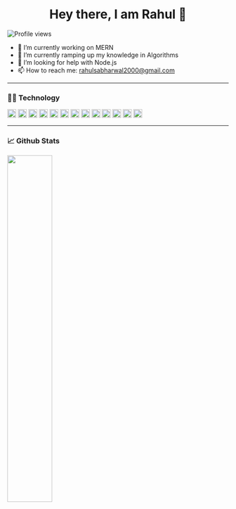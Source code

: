 <h1 align="center"> Hey there, I am Rahul 👋 </h1>

![Profile views](https://gpvc.arturio.dev/sbhrwlr)  
- 🔭 I’m currently working on MERN 
- 🚀 I’m currently ramping up my knowledge in Algorithms
- 🤔 I’m looking for help with Node.js
- 📫 How to reach me: [rahulsabharwal2000@gmail.com](mailto:rahulsabharwal2000@gmail.com)


<hr>

### 👨‍💻 **Technology**

<code><img height="20" src="https://img.icons8.com/color/48/000000/c-plus-plus-logo.png"/></code>
<code><img height="20" src="https://img.icons8.com/color/48/000000/html-5.png"/></code>
<code><img height="20" src="https://img.icons8.com/color/48/000000/css3.png"/></code>
<code><img height="20" src="https://img.icons8.com/color/48/000000/javascript.png"/></code>
<code><img height="20" src="https://img.icons8.com/color/48/000000/react-native.png"/></code>
<code><img height="20" src="https://img.icons8.com/color/48/000000/nodejs.png"/></code>
<code><img height="20" src="https://img.icons8.com/color/48/000000/redux.png"/></code>
<code><img height="20" src="https://img.icons8.com/color/48/000000/npm.png"/></code>
<code><img height="20" src="https://img.icons8.com/color/48/000000/mongodb.png"/></code>
<code><img height="20" src="https://img.icons8.com/color/48/000000/material-ui.png"/></code>
<code><img height="20" src="https://img.icons8.com/color/48/000000/android-os.png"/></code>
<code><img height="20" src="https://img.icons8.com/color/48/000000/git.png"/></code>
<code><img height="20" src="https://img.icons8.com/color/48/000000/github--v1.png"/></code>
<hr>

### 📈 **Github Stats**
<div float= "left">
<a href="https://github.com/sbhrwlr">
<img width="45%" align="center" src="https://github-readme-stats.vercel.app/api?username=sbhrwlr&layout=compact&show_icons=true&include_all_commits=true&theme=blue-green&count_private=true">
  </a>
<!-- </div>

### 📈 **Activity Graph**

![ github activity graph](https://activity-graph.herokuapp.com/graph?username=sbhrwlr&theme=github&area=true) -->
	
